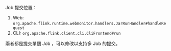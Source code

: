 
Job 提交位置：

1. Web: `org.apache.flink.runtime.webmonitor.handlers.JarRunHandler#handleRequest`
2. CLI: `org.apache.flink.client.cli.CliFrontend#run`

兩者都是提交單個 Job ，可以修改以支持多 Job 的提交。

